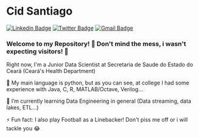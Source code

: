 # Cid Santiago 

[![Linkedin Badge](https://img.shields.io/badge/-LinkedIn-blue?style=flat-square&logo=Linkedin&logoColor=white&link=https://www.linkedin.com/in/caiocidsantiago/)](https://www.linkedin.com/in/caiocidsantiago/)
[![Twitter Badge](https://img.shields.io/badge/-Twitter-1ca0f1?style=flat-square&labelColor=1ca0f1&logo=twitter&logoColor=white&link=https://twitter.com/CidSantiago50)](https://twitter.com/CidSantiago50)
[![Gmail Badge](https://img.shields.io/badge/-Gmail-c14438?style=flat-square&logo=Gmail&logoColor=white&link=mailto:caiocid@gmail.com)](mailto:caiocid@gmail.com)

### Welcome to my Repository! 👋 Don't mind the mess, i wasn't expecting visitors! 🤣

Right now, I'm a Junior Data Scientist at Secretaria de Saude do Estado do Ceará (Ceará's Health Department)

🔭 My main language is python, but as you can see, at college I had some experience with Java, C, R, MATLAB/Octave, Verilog...

🌱 I’m currently learning Data Engineering in general (Data streaming, data lakes, ETL...)

⚡ Fun fact: I also play Football as a Linebacker! Don't piss me off or i will tackle you 😂


<!--
**CidSantiago/CidSantiago** is a ✨ _special_ ✨ repository because its `README.md` (this file) appears on your GitHub profile.

Here are some ideas to get you started:

- 🔭 I’m currently working on ...
- 🌱 I’m currently learning ...
- 👯 I’m looking to collaborate on ...
- 🤔 I’m looking for help with ...
- 💬 Ask me about ...
- 📫 How to reach me: ...
- 😄 Pronouns: ...
- ⚡ Fun fact: ...
-->
